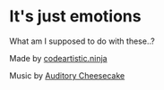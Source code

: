 It's just emotions
==================
What am I supposed to do with these..?

Made by [codeartistic.ninja](http://the.codeartistic.ninja/)

Music by [Auditory Cheesecake](https://soundcloud.com/auditory_cheesecake)
